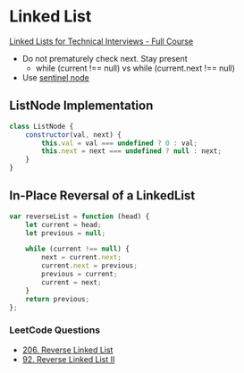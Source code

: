 # Linked List

[Linked Lists for Technical Interviews - Full Course](https://www.youtube.com/watch?v=Hj_rA0dhr2I)

-   Do not prematurely check next. Stay present
    -   while (current !== null) vs while (current.next !== null)
-   Use [sentinel node](https://en.wikipedia.org/wiki/Sentinel_node)

## ListNode Implementation

```javascript
class ListNode {
    constructor(val, next) {
        this.val = val === undefined ? 0 : val;
        this.next = next === undefined ? null : next;
    }
}
```

## In-Place Reversal of a LinkedList

```javascript
var reverseList = function (head) {
    let current = head;
    let previous = null;

    while (current !== null) {
        next = current.next;
        current.next = previous;
        previous = current;
        current = next;
    }
    return previous;
};
```

### LeetCode Questions

-   [206. Reverse Linked List](https://leetcode.com/problems/reverse-linked-list/)
-   [92. Reverse Linked List II](https://leetcode.com/problems/reverse-linked-list-ii/)
